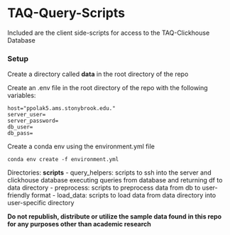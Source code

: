 # TAQ-Query-Scripts
Included are the client side-scripts for access to the TAQ-Clickhouse Database

### Setup

Create a directory called **data** in the root directory of the repo

Create an .env file in the root directory of the repo with the following variables:
 
    host="ppolak5.ams.stonybrook.edu."
    server_user= 
    server_password= 
    db_user= 
    db_pass=

Create a conda env using the environment.yml file

    conda env create -f environment.yml


Directories:
**scripts**
    - query_helpers: scripts to ssh into the server and clickhouse database executing queries from database and returning df to data directory
    - preprocess: scripts to preprocess data from db to user-friendly format
    - load_data: scripts to load data from data directory into user-specific directory
        


**Do not republish, distribute or utilize the sample data found in this repo for any purposes other than academic research**
